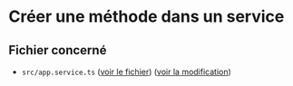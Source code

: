 # Créer une méthode dans un service

## Fichier concerné

- `src/app.service.ts` ([voir le fichier](./e-commerce/src/app.service.ts)) ([voir la modification](https://github.com/benjGam/E-Commerce-API-NW/commit/fa0189630dd0a88d6d20ac95853b479d981f8db1#diff-ae0b35a6603b6c9f79bf3cad041a12086865a838f3fdd1a54920a7365ea5d4f9))